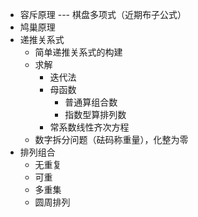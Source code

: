 - 容斥原理  --- 棋盘多项式（近期布子公式）
- 鸠巢原理
- 递推关系式
  - 简单递推关系式的构建
  - 求解
    - 迭代法
    - 母函数
      - 普通算组合数
      - 指数型算排列数
    - 常系数线性齐次方程
  - 数字拆分问题（砝码称重量），化整为零
- 排列组合
  - 无重复
  - 可重
  - 多重集
  - 圆周排列